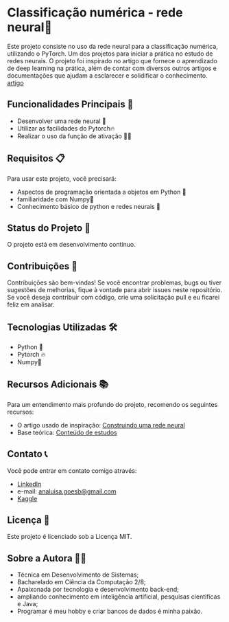 # Classificação numérica - rede neural🔷

Este projeto consiste no uso da rede neural para a classificação numérica, utilizando o PyTorch. Um dos projetos para iniciar a prática no estudo de redes neurais.
O projeto foi inspirado no artigo que fornece o aprendizado de deep learning na prática, além de contar com diversos outros artigos e documentações que ajudam a esclarecer e solidificar o conhecimento. [artigo](https://medium.com/turing-talks/construindo-uma-rede-neural-do-zero-pytorch-671ee06fbbe1)

## Funcionalidades Principais 🚀
- Desenvolver uma rede neural 🧠
- Utilizar as facilidades do Pytorch🔥
- Realizar o uso da função de ativação 💪🏽

## Requisitos 📋
Para usar este projeto, você precisará:
- Aspectos de programação orientada a objetos em Python 🐍
- familiaridade com Numpy🔹
- Conhecimento básico de python e redes neurais 🔬
  
## Status do Projeto 🌱
O projeto está em desenvolvimento contínuo.

## Contribuições 🤝
Contribuições são bem-vindas! Se você encontrar problemas, bugs ou tiver sugestões de melhorias, fique à vontade para abrir issues neste repositório. Se você deseja contribuir com código, crie uma solicitação pull e eu ficarei feliz em analisar.

## Tecnologias Utilizadas 🛠️
- Python 🐍
- Pytorch 🔥
- Numpy🔹
  


## Recursos Adicionais 📚
Para um entendimento mais profundo do projeto, recomendo os seguintes recursos:

- O artigo usado de inspiração: [Construindo uma rede neural](https://medium.com/turing-talks/construindo-uma-rede-neural-do-zero-pytorch-671ee06fbbe1)
- Base teórica: [Conteúdo de estudos](https://anag0es.notion.site/Neural-Network-and-Deep-Learning-f46da643b17a4ccbbec6e34804c02900?pvs=4)

## Contato 📞
Você pode entrar em contato comigo através:
- [LinkedIn](https://www.linkedin.com/in/ana-luisa-goes-barbosa/)
- e-mail: analuisa.goesb@gmail.com
- [Kaggle](https://www.kaggle.com/anag0es)

## Licença 📄
Este projeto é licenciado sob a Licença MIT.

## Sobre a Autora 👩‍💻
- Técnica em Desenvolvimento de Sistemas;
- Bacharelado em Ciência da Computação 2/8;
- Apaixonada por tecnologia e desenvolvimento back-end;
- ampliando conhecimento em inteligência artificial, pesquisas cientifícas e Java;
- Programar é meu hobby e criar bancos de dados é minha paixão.
